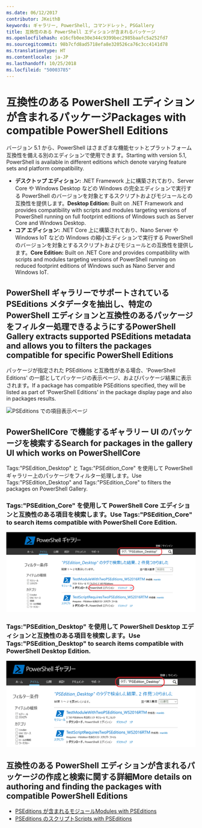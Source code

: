 ```yaml
---
ms.date: 06/12/2017
contributor: JKeithB
keywords: ギャラリー, PowerShell, コマンドレット, PSGallery
title: 互換性のある PowerShell エディションが含まれるパッケージ
ms.openlocfilehash: e16cfb0ee30e344c9399bec2985baafc5a252fd7
ms.sourcegitcommit: 98b7cfd8ad5718efa8e320526ca76c3cc4141d78
ms.translationtype: HT
ms.contentlocale: ja-JP
ms.lasthandoff: 10/25/2018
ms.locfileid: "50003785"
---
```

# <a name="packages-with-compatible-powershell-editions"></a><span data-ttu-id="f86a0-103">互換性のある PowerShell エディションが含まれるパッケージ</span><span class="sxs-lookup"><span data-stu-id="f86a0-103">Packages with compatible PowerShell Editions</span></span>

<span data-ttu-id="f86a0-104">バージョン 5.1 から、PowerShell はさまざまな機能セットとプラットフォーム互換性を備える別のエディションで使用できます。</span><span class="sxs-lookup"><span data-stu-id="f86a0-104">Starting with version 5.1, PowerShell is available in different editions which denote varying feature sets and platform compatibility.</span></span>

- <span data-ttu-id="f86a0-105">**デスクトップ エディション:** .NET Framework 上に構築されており、Server Core や Windows Desktop などの Windows の完全エディションで実行する PowerShell のバージョンを対象とするスクリプトおよびモジュールとの互換性を提供します。</span><span class="sxs-lookup"><span data-stu-id="f86a0-105">**Desktop Edition:** Built on .NET Framework and provides compatibility with scripts and modules targeting versions of PowerShell running on full footprint editions of Windows such as Server Core and Windows Desktop.</span></span>
- <span data-ttu-id="f86a0-106">**コア エディション:** .NET Core 上に構築されており、Nano Server や Windows IoT などの Windows の縮小エディションで実行する PowerShell のバージョンを対象とするスクリプトおよびモジュールとの互換性を提供します。</span><span class="sxs-lookup"><span data-stu-id="f86a0-106">**Core Edition:** Built on .NET Core and provides compatibility with scripts and modules targeting versions of PowerShell running on reduced footprint editions of Windows such as Nano Server and Windows IoT.</span></span>

## <a name="powershell-gallery-extracts-supported-pseditions-metadata-and-allows-you-to-filters-the-packages-compatible-for-specific-powershell-editions"></a><span data-ttu-id="f86a0-107">PowerShell ギャラリーでサポートされている PSEditions メタデータを抽出し、特定の PowerShell エディションと互換性のあるパッケージをフィルター処理できるようにする</span><span class="sxs-lookup"><span data-stu-id="f86a0-107">PowerShell Gallery extracts supported PSEditions metadata and allows you to filters the packages compatible for specific PowerShell Editions</span></span>

<span data-ttu-id="f86a0-108">パッケージが指定された PSEditions と互換性がある場合、'PowerShell Editions' の一部としてパッケージの表示ページ、およびパッケージ結果に表示されます。</span><span class="sxs-lookup"><span data-stu-id="f86a0-108">If a package has compatible PSEditions specified, they will be listed as part of 'PowerShell Editions' in the package display page and also in packages results.</span></span>

![PSEditions での項目表示ページ](../../Images/manual_package_download.png)

## <a name="search-for-packages-in-the-gallery-ui-which-works-on-powershellcore"></a><span data-ttu-id="f86a0-110">PowerShellCore で機能するギャラリー UI のパッケージを検索する</span><span class="sxs-lookup"><span data-stu-id="f86a0-110">Search for packages in the gallery UI which works on PowerShellCore</span></span>

<span data-ttu-id="f86a0-111">Tags:"PSEdition_Desktop" と Tags:"PSEdition_Core" を使用して PowerShell ギャラリー上のパッケージをフィルター処理します。</span><span class="sxs-lookup"><span data-stu-id="f86a0-111">Use Tags:"PSEdition_Desktop" and Tags:"PSEdition_Core" to filters the packages on PowerShell Gallery.</span></span>

### <a name="use-tagspseditioncore-to-search-items-compatible-with-powershell-core-edition"></a><span data-ttu-id="f86a0-112">Tags:"PSEdition_Core" を使用して PowerShell Core エディションと互換性のある項目を検索します。</span><span class="sxs-lookup"><span data-stu-id="f86a0-112">Use Tags:"PSEdition_Core" to search items compatible with PowerShell Core Edition.</span></span>

![Core PSEdition と互換性のある項目の検索](../../Images/SearchResultsWithPSEditions.PNG)

### <a name="use-tagspseditiondesktop-to-search-items-compatible-with-powershell-desktop-edition"></a><span data-ttu-id="f86a0-114">Tags:"PSEdition_Desktop" を使用して PowerShell Desktop エディションと互換性のある項目を検索します。</span><span class="sxs-lookup"><span data-stu-id="f86a0-114">Use Tags:"PSEdition_Desktop" to search items compatible with PowerShell Desktop Edition.</span></span>

![Desktop PSEdition と互換性のある項目の検索](../../Images/SearchResultsWithPSEdition-Desktop.PNG)

## <a name="more-details-on-authoring-and-finding-the-packages-with-compatible-powershell-editions"></a><span data-ttu-id="f86a0-116">互換性のある PowerShell エディションが含まれるパッケージの作成と検索に関する詳細</span><span class="sxs-lookup"><span data-stu-id="f86a0-116">More details on authoring and finding the packages with compatible PowerShell Editions</span></span>

- [<span data-ttu-id="f86a0-117">PSEditions が含まれるモジュール</span><span class="sxs-lookup"><span data-stu-id="f86a0-117">Modules with PSEditions</span></span>](../../concepts/module-psedition-support.md)
- [<span data-ttu-id="f86a0-118">PSEditions のスクリプト</span><span class="sxs-lookup"><span data-stu-id="f86a0-118">Scripts with PSEditions</span></span>](../../concepts/script-psedition-support.md)
